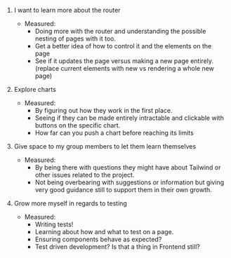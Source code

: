 1. I want to learn more about the router
   - Measured:
     - Doing more with the router and understanding the possible nesting of
     pages with it too.
     - Get a better idea of how to control it and the elements on the page
     - See if it updates the page versus making a new page entirely.
     (replace current elements with new vs rendering a whole new page)

2. Explore charts
   - Measured:
     - By figuring out how they work in the first place.
     - Seeing if they can be made entirely intractable and clickable with
     buttons on the specific chart.
     - How far can you push a chart before reaching its limits

3. Give space to my group members to let them learn themselves
   - Measured:
     - By being there with questions they might have about Tailwind or other
     issues related to the project.
     - Not being overbearing with suggestions or information but giving very
     good guidance still to support them in their own growth.

4. Grow more myself in regards to testing
   - Measured:
     - Writing tests!
     - Learning about how and what to test on a page.
     - Ensuring components behave as expected?
     - Test driven development? Is that a thing in Frontend still?
